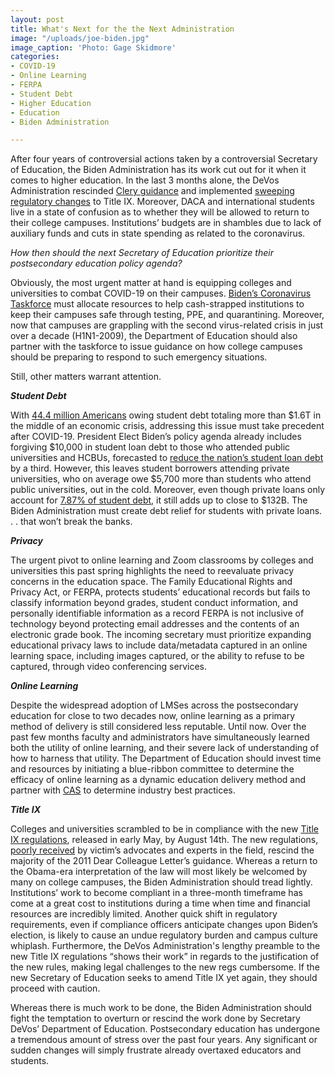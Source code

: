 ```yaml
---
layout: post
title: What's Next for the the Next Administration
image: "/uploads/joe-biden.jpg"
image_caption: 'Photo: Gage Skidmore'
categories:
- COVID-19
- Online Learning
- FERPA
- Student Debt
- Higher Education
- Education
- Biden Administration

---
```

After four years of controversial actions taken by a controversial Secretary of Education, the Biden Administration has its work cut out for it when it comes to higher education. In the last 3 months alone, the DeVos Administration rescinded [Clery guidance](https://ifap.ed.gov/electronic-announcements/100920RescissionReplace2016HandbookForCampusSafetySecurityReporting) and implemented [sweeping regulatory changes](https://www.ed.gov/news/press-releases/us-department-education-launches-new-title-ix-resources-students-institutions-historic-new-rule-takes-effect) to Title IX. Moreover, DACA and international students live in a state of confusion as to whether they will be allowed to return to their college campuses. Institutions’ budgets are in shambles due to lack of auxiliary funds and cuts in state spending as related to the coronavirus.

_How then should the next Secretary of Education prioritize their postsecondary education policy agenda?_

Obviously, the most urgent matter at hand is equipping colleges and universities to combat COVID-19 on their campuses. [Biden’s Coronavirus Taskforce](https://www.washingtonpost.com/health/2020/11/09/biden-coronavirus-task-force/) must allocate resources to help cash-strapped institutions to keep their campuses safe through testing, PPE, and quarantining. Moreover, now that campuses are grappling with the second virus-related crisis in just over a decade (H1N1-2009), the Department of Education should also partner with the taskforce to issue guidance on how college campuses should be preparing to respond to such emergency situations.

Still, other matters warrant attention.

**_Student Debt_**

With [44.4 million Americans](https://studentloanhero.com/student-loan-debt-statistics/) owing student debt totaling more than $1.6T in the middle of an economic crisis, addressing this issue must take precedent after COVID-19. President Elect Biden’s policy agenda already includes forgiving $10,000 in student loan debt to those who attended public universities and HCBUs, forecasted to [reduce the nation’s student loan debt](https://www.cnbc.com/2020/11/09/student-loan-forgiveness-could-become-a-reality-with-biden-in-office-.html) by a third. However, this leaves student borrowers attending private universities, who on average owe $5,700 more than students who attend public universities, out in the cold. Moreover, even though private loans only account for [7.87% of student debt](https://www.nerdwallet.com/article/loans/student-loans/student-loan-debt#average-student-loan-debt), it still adds up to close to $132B. The Biden Administration must create debt relief for students with private loans. . . that won’t break the banks.

**_Privacy_**

The urgent pivot to online learning and Zoom classrooms by colleges and universities this past spring highlights the need to reevaluate privacy concerns in the education space. The Family Educational Rights and Privacy Act, or FERPA, protects students’ educational records but fails to classify information beyond grades, student conduct information, and personally identifiable information as a record FERPA is not inclusive of technology beyond protecting email addresses and the contents of an electronic grade book. The incoming secretary must prioritize expanding educational privacy laws to include data/metadata captured in an online learning space, including images captured, or the ability to refuse to be captured, through video conferencing services.

**_Online Learning_**

Despite the widespread adoption of LMSes across the postsecondary education for close to two decades now, online learning as a primary method of delivery is still considered less reputable. Until now. Over the past few months faculty and administrators have simultaneously learned both the utility of online learning, and their severe lack of understanding of how to harness that utility. The Department of Education should invest time and resources by initiating a blue-ribbon committee to determine the efficacy of online learning as a dynamic education delivery method and partner with [CAS](https://www.cas.edu/) to determine industry best practices.

**_Title IX_**

Colleges and universities scrambled to be in compliance with the new [Title IX regulations](https://www.ed.gov/news/press-releases/us-department-education-launches-new-title-ix-resources-students-institutions-historic-new-rule-takes-effect), released in early May, by August 14th. The new regulations, [poorly received](https://www.insidehighered.com/news/2020/05/07/education-department-releases-final-title-ix-regulations) by victim’s advocates and experts in the field, rescind the majority of the 2011 Dear Colleague Letter’s guidance. Whereas a return to the Obama-era interpretation of the law will most likely be welcomed by many on college campuses, the Biden Administration should tread lightly. Institutions’ work to become compliant in a three-month timeframe has come at a great cost to institutions during a time when time and financial resources are incredibly limited. Another quick shift in regulatory requirements, even if compliance officers anticipate changes upon Biden’s election, is likely to cause an undue regulatory burden and campus culture whiplash. Furthermore, the DeVos Administration's lengthy preamble to the new Title IX regulations “shows their work” in regards to the justification of the new rules, making legal challenges to the new regs cumbersome. If the new Secretary of Education seeks to amend Title IX yet again, they should proceed with caution.

Whereas there is much work to be done, the Biden Administration should fight the temptation to overturn or rescind the work done by Secretary DeVos’ Department of Education. Postsecondary education has undergone a tremendous amount of stress over the past four years. Any significant or sudden changes will simply frustrate already overtaxed educators and students.